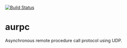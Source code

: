 [![Build
Status](https://drone.ureeves.com/api/badges/ureeves/aurpc/status.svg)](https://drone.ureeves.com/ureeves/aurpc)

# aurpc

Asynchronous remote procedure call protocol using UDP.
